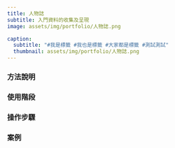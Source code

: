 ```yaml
---
title: 人物誌
subtitle: 入門資料的收集及呈現
image: assets/img/portfolio/人物誌.png

caption:
  subtitle: "#我是標籤 #我也是標籤 #大家都是標籤 #測試測試"
  thumbnail: assets/img/portfolio/人物誌.png
---
```

### 方法說明

### 使用階段

### 操作步驟

### 案例



